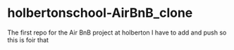 # holbertonschool-AirBnB_clone
The first repo for the Air BnB project at holberton
I have to add and push so this is foir that
